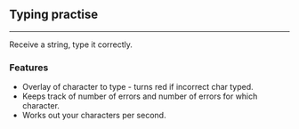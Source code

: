 ## Typing practise
---
Receive a string, type it correctly.

### Features
- Overlay of character to type - turns red if incorrect char typed.
- Keeps track of number of errors and number of errors for which character.
- Works out your characters per second.